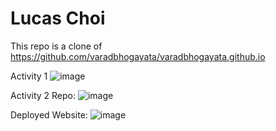 # Lucas Choi

This repo is a clone of https://github.com/varadbhogayata/varadbhogayata.github.io

Activity 1
![image](https://github.com/lucasnchoi/lucasnchoi.github.io/assets/77515168/760caec3-8f5e-4ba7-b602-fd0092047bd0)

Activity 2
Repo:
![image](https://github.com/lucasnchoi/lucasnchoi.github.io/assets/77515168/22043605-0978-4138-b672-be615bffa3b9)

Deployed Website:
![image](https://github.com/lucasnchoi/lucasnchoi.github.io/assets/77515168/bb956120-41f9-4727-be23-71ba4b64e07e)

